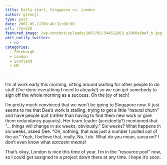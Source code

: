 ```yaml
---
title: Early start, Singapore vs. London
author: glennji
type: post
date: 2007-05-11T06:46:31+00:00
url: /?p=226
featured_image: /wp-content/uploads/2007/05/544612963_e3960a9baf_b.jpg
aktt_notify_twitter:
  - no
categories:
  - Edinburgh
  - London
  - Scotland
  - UK

---
```

I&#8217;m at work early this morning, sitting around waiting for other people to do stuff (I&#8217;ve done everything I need to already!) so we can get somebody to sign off the whole morning as a success. Oh the joy of tech!
  
I&#8217;m pretty much convinced that we won&#8217;t be going to Singapore now. It just seems to me that Dee&#8217;s work is stalling, trying to get a little &#8220;natural churn&#8221; and have people quit (rather than having to find them new work or give them redundancy payouts). Her team-leader (accidently?) mentioned that &#8220;&#8230; things will change in six weeks, obviously.&#8221; Six weeks? What happens in six weeks, asked Dee. &#8220;Oh, nothing, that was just a number I pulled out of the air.&#8221; Yeah, I believe that, really. No, I do. What do you mean, sarcasm? I don&#8217;t even know what _sarcasm means!_
  
That&#8217;s okay, London is nice this time of year. I&#8217;m in the &#8220;resource pool&#8221; now, so I could get assigned to a project down there at any time. I hope it&#8217;s soon.
